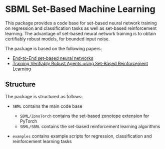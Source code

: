 # SBML Set-Based Machine Learning

This package provides a code base for set-based neural network training on regression and classification tasks as well as set-based reinforcement learning. 
The advantage of set-based neural network training is to obtain certifiably robust models, for bounded input noise.

The package is based on the following papers:

- [End-to-End set-based neural networks](https://arxiv.org/abs/2401.14961)
- [Training Verifiably Robust Agents using Set-Based Reinforcement Learning](https://arxiv.org/abs/2408.09112)

## Structure

The package is structured as follows:

- `SBML` contains the main code base
    - `SBML/ZonoTorch` contains the set-based zonotope extension for PyTorch
    - `SBML/SBRL` contains the set-based reinforcement learning algorithms

- `examples` contains example scripts for regression, classification and reinforcement learning tasks

